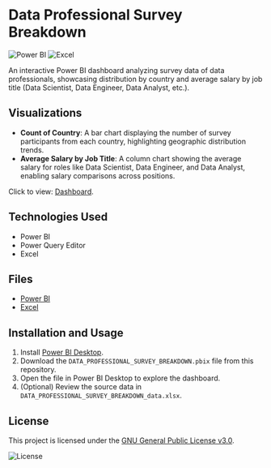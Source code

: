 # Data Professional Survey Breakdown

![Power BI](https://img.shields.io/badge/Power%20BI-2023-F2C811?style=flat&logo=powerbi&logoColor=black)
![Excel](https://img.shields.io/badge/Excel-365-217346?style=flat&logo=microsoft-excel&logoColor=white)

An interactive Power BI dashboard analyzing survey data of data professionals, showcasing distribution by country and average salary by job title (Data Scientist, Data Engineer, Data Analyst, etc.).

## Visualizations
- **Count of Country**: A bar chart displaying the number of survey participants from each country, highlighting geographic distribution trends.
- **Average Salary by Job Title**: A column chart showing the average salary for roles like Data Scientist, Data Engineer, and Data Analyst, enabling salary comparisons across positions.

Click to view: [Dashboard](https://github.com/SvalentinoB/PortProjects/blob/main/projects/data-professional-survey-breakdown/visualization/DATA_PROFESSIONAL_SURVEY_BREAKDOWN.pdf).

## Technologies Used
- Power BI
- Power Query Editor
- Excel

## Files
- [Power BI](https://github.com/SvalentinoB/PortProjects/blob/main/projects/data-professional-survey-breakdown/power_bi_file/DATA_PROFESSIONAL_SURVEY_BREAKDOWN.pbix)
- [Excel](https://github.com/SvalentinoB/PortProjects/blob/main/projects/data-professional-survey-breakdown/data/DATA_PROFESSIONAL_SURVEY_BREAKDOWN_data.xlsx)

## Installation and Usage
1. Install [Power BI Desktop](https://powerbi.microsoft.com/desktop/).
2. Download the `DATA_PROFESSIONAL_SURVEY_BREAKDOWN.pbix` file from this repository.
3. Open the file in Power BI Desktop to explore the dashboard.
4. (Optional) Review the source data in `DATA_PROFESSIONAL_SURVEY_BREAKDOWN_data.xlsx`.

## License
This project is licensed under the [GNU General Public License v3.0](https://github.com/SvalentinoB/PortProjects/blob/main/LICENSE).

![License](https://img.shields.io/badge/License-GNU%20GPL%20v3.0-008000?style=flat&logo=gnu)
